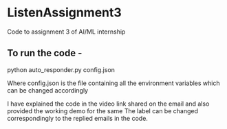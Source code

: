 # ListenAssignment3
Code to assignment 3 of AI/ML internship
## To run the code - 
python auto_responder.py config.json

Where config.json is the file containing all the environment variables which can be changed accordingly

I have explained the code in the video link shared on the email and also provided the working demo for the same
The label can be changed correspondingly to the replied emails in the code.

